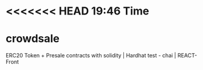 <<<<<<< HEAD
19:46 Time
=======
# crowdsale

ERC20 Token + Presale contracts with solidity | Hardhat test - chai | REACT- Front

